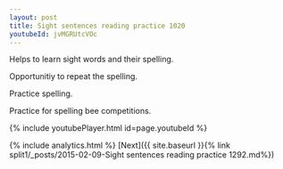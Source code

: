 ```yaml
---
layout: post
title: Sight sentences reading practice 1020
youtubeId: jvMGRUtcVOc
---
```

 
 
Helps to learn sight words and their spelling.

Opportunitiy to repeat the spelling. 

Practice spelling. 
 
Practice for spelling bee competitions. 
 
{% include youtubePlayer.html id=page.youtubeId %}
 
 
{% include analytics.html %} 
[Next]({{ site.baseurl }}{% link  split1/_posts/2015-02-09-Sight sentences reading practice 1292.md%})
 
